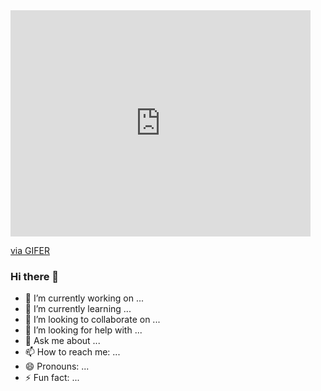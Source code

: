 <iframe src="https://gifer.com/embed/MN7A" width=480 height=362.000 frameBorder="0" allowFullScreen></iframe><p><a href="https://gifer.com">via GIFER</a></p>

### Hi there 👋

- 🔭 I’m currently working on ...
- 🌱 I’m currently learning ...
- 👯 I’m looking to collaborate on ...
- 🤔 I’m looking for help with ...
- 💬 Ask me about ...
- 📫 How to reach me: ...
- 😄 Pronouns: ...
- ⚡ Fun fact: ...


